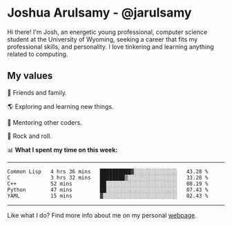 # Joshua Arulsamy - @jarulsamy

Hi there! I'm Josh, an energetic young professional, computer science student at the University of Wyoming, seeking a career that fits my professional skills, and personality. I love tinkering and learning anything related to computing.

## My values

:yellow_heart: Friends and family.

:earth_americas: Exploring and learning new things.

:book: Mentoring other coders.

:guitar: Rock and roll.

:bar_chart: **What I spent my time on this week:**

------
<!--START_SECTION:waka-->
```text
Common Lisp   4 hrs 36 mins   ██████████▓░░░░░░░░░░░░░░   43.28 % 
C             3 hrs 32 mins   ████████▒░░░░░░░░░░░░░░░░   33.20 % 
C++           52 mins         ██░░░░░░░░░░░░░░░░░░░░░░░   08.19 % 
Python        47 mins         ██░░░░░░░░░░░░░░░░░░░░░░░   07.43 % 
YAML          15 mins         ▓░░░░░░░░░░░░░░░░░░░░░░░░   02.43 % 
```
<!--END_SECTION:waka-->
------

Like what I do? Find more info about me on my personal [webpage](https://arulsamy.me).

